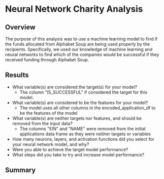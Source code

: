 # Neural Network Charity Analysis
## Overview
The purpose of this analysis was to use a machine learning model to find if the funds allocated from Alphabet Soup are being used properly by the recipients. Specifically, we used our knowledge of machine learning and neural networks to find which of the companies would be successful if they received funding through Alphabet Soup.
## Results
- What variable(s) are considered the target(s) for your model?
  - The column "IS_SUCCESSFUL" if considered the target for this model.
- What variable(s) are considered to be the features for your model?
  - The model uses all other columns in the encoded_application_df to be the features of the model
- What variable(s) are neither targets nor features, and should be removed from the input data?
  - The columns "EIN" and "NAME" were removed from the initial applications data frame as they were neither targets or variables
- How many neurons, layers, and activation functions did you select for your neural network model, and why?
- Were you able to achieve the target model performance?
- What steps did you take to try and increase model performance?

## Summary